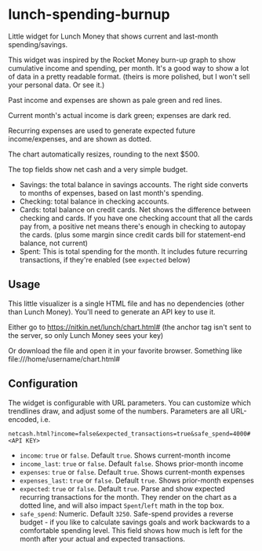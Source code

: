# lunch-spending-burnup
Little widget for Lunch Money that shows current and last-month spending/savings.

This widget was inspired by the Rocket Money burn-up graph to show cumulative income
and spending, per month. It's a good way to show a lot of data in a pretty readable format.
(theirs is more polished, but I won't sell your personal data. Or see it.)

Past income and expenses are shown as pale green and red lines.

Current month's actual income is dark green; expenses are dark red.

Recurring expenses are used to generate expected future income/expenses,
and are shown as dotted.

The chart automatically resizes, rounding to the next $500.

The top fields show net cash and a very simple budget.
 - Savings: the total balance in savings accounts. The right side
   converts to months of expenses, based on last month's spending.
 - Checking: total balance in checking accounts.
 - Cards: total balance on credit cards. Net shows the difference
   between checking and cards. If you have one checking
   account that all the cards pay from, a positive net means there's
   enough in checking to autopay the cards.
   (plus some margin since credit cards bill for statement-end
   balance, not current)
 - Spent: This is total spending for the month. It includes future
   recurring transactions, if they're enabled (see `expected` below)

## Usage
This little visualizer is a single HTML file and
has no dependencies (other than Lunch Money).
You'll need to generate an API key to use it.

Either go to https://nitkin.net/lunch/chart.html#<API KEY>
(the anchor tag isn't sent to the server, so only Lunch Money sees your key)

Or download the file and open it in your favorite browser. Something like
file:///home/username/chart.html#<API KEY>

## Configuration
The widget is configurable with URL parameters. You can customize which trendlines draw,
and adjust some of the numbers. Parameters are all URL-encoded, i.e.

`netcash.html?income=false&expected_transactions=true&safe_spend=4000#<API KEY>`

 - `income`: `true` or `false`. Default `true`. Shows current-month income
 - `income_last`: `true` or `false`. Default `false`. Shows prior-month income
 - `expenses`: `true` or `false`. Default `true`. Shows current-month expenses
 - `expenses_last`: `true` or `false`. Default `true`. Shows prior-month expenses
 - `expected`: `true` or `false`. Default `true`. Parse and show expected
        recurring transactions for the month. They render on the chart as a dotted line,
        and will also impact `Spent`/`left` math in the top box.
 - `safe_spend`: Numeric. Default `3250`. Safe-spend provides a reverse budget -
        if you like to calculate savings goals and work backwards to
        a comfortable spending level. This field shows how much is left
        for the month after your actual and expected transactions.

